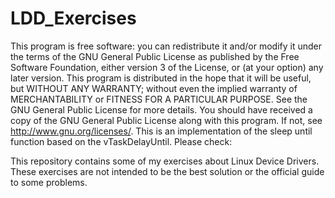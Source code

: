# LDD_Exercises

This program is free software: you can redistribute it and/or modify it under the terms of the GNU General Public License as published 
by the Free Software Foundation, either version 3 of the License, or (at your option) any later version. 
This program is distributed in the hope that it will be useful, but WITHOUT ANY WARRANTY; without even the implied warranty of MERCHANTABILITY 
or FITNESS FOR A PARTICULAR PURPOSE. See the GNU General Public License for more details. You should have received a copy of the 
GNU General Public License along with this program. If not, see http://www.gnu.org/licenses/.
This is an implementation of the sleep until function based on the vTaskDelayUntil. Please check:

This repository contains some of my exercises about Linux Device Drivers. 
These exercises are not intended to be the best solution or the official guide to some problems.
